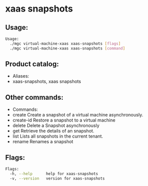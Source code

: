 # xaas snapshots

## Usage:
```bash
Usage:
  ./mgc virtual-machine-xaas xaas-snapshots [flags]
  ./mgc virtual-machine-xaas xaas-snapshots [command]
```

## Product catalog:
- Aliases:
- xaas-snapshots, xaas snapshots

## Other commands:
- Commands:
- create      Create a snapshot of a virtual machine asynchronously.
- create-id   Restore a snapshot to a virtual machine
- delete      Delete a Snapshot asynchronously
- get         Retrieve the details of an snapshot.
- list        Lists all snapshots in the current tenant.
- rename      Renames a snapshot

## Flags:
```bash
Flags:
  -h, --help      help for xaas-snapshots
  -v, --version   version for xaas-snapshots
```

